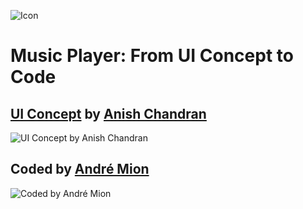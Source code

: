 ![Icon](https://raw.githubusercontent.com/andremion/Music-Player/master/app/src/main/res/mipmap-hdpi/ic_launcher.png)
# Music Player: From UI Concept to Code

## [UI Concept](https://dribbble.com/shots/1850527-Music-Player-Transition) by [Anish Chandran](https://dribbble.com/anish_chandran)
![UI Concept by Anish Chandran](https://raw.githubusercontent.com/andremion/Music-Player/master/art/music_player_concept.gif)

## Coded by [André Mion](https://github.com/andremion)
![Coded by André Mion](https://raw.githubusercontent.com/andremion/Music-Player/master/art/music_player_code.gif)